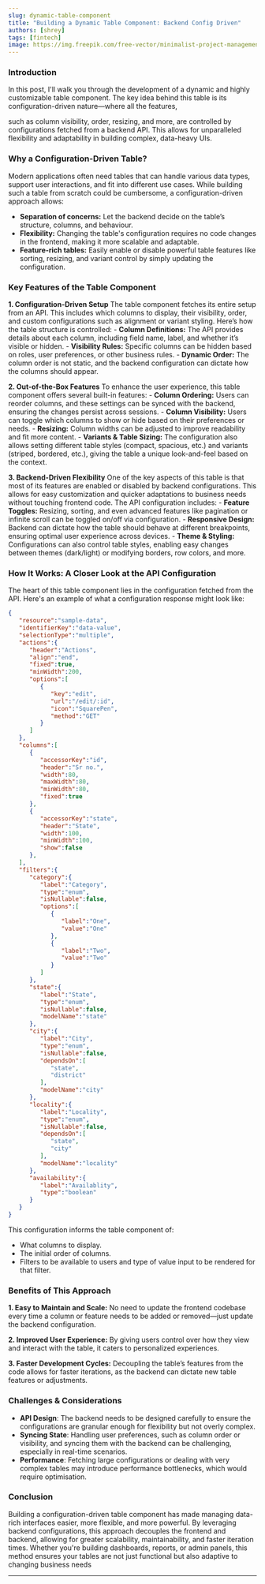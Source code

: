 ```yaml
---
slug: dynamic-table-component
title: "Building a Dynamic Table Component: Backend Config Driven"
authors: [shrey]
tags: [fintech]
image: https://img.freepik.com/free-vector/minimalist-project-management-daily-checklist_742173-5121.jpg
---
```



### **Introduction**

In this post, I'll walk you through the development of a dynamic and highly customizable table component. The key idea behind this table is its configuration-driven nature—where all the features, 
<!-- truncate -->

such as column visibility, order, resizing, and more, are controlled by configurations fetched from a backend API. This allows for unparalleled flexibility and adaptability in building complex, data-heavy UIs.

### **Why a Configuration-Driven Table?**

Modern applications often need tables that can handle various data types, support user interactions, and fit into different use cases. While building such a table from scratch could be cumbersome, a configuration-driven approach allows:

- **Separation of concerns:** Let the backend decide on the table’s structure, columns, and behaviour.
- **Flexibility:** Changing the table's configuration requires no code changes in the frontend, making it more scalable and adaptable.
- **Feature-rich tables:** Easily enable or disable powerful table features like sorting, resizing, and variant control by simply updating the configuration.

### **Key Features of the Table Component**

**1. Configuration-Driven Setup**
The table component fetches its entire setup from an API. This includes which columns to display, their visibility, order, and custom configurations such as alignment or variant styling. Here’s how the table structure is controlled:
    - **Column Definitions:** The API provides details about each column, including field name, label, and whether it’s visible or hidden.
    - **Visibility Rules:** Specific columns can be hidden based on roles, user preferences, or other business rules.
    - **Dynamic Order:** The column order is not static, and the backend configuration can dictate how the columns should appear.
 
**2. Out-of-the-Box Features**
To enhance the user experience, this table component offers several built-in features:
    - **Column Ordering:** Users can reorder columns, and these settings can be synced with the backend, ensuring the changes persist across sessions.
    - **Column Visibility:** Users can toggle which columns to show or hide based on their preferences or needs.
    - **Resizing:** Column widths can be adjusted to improve readability and fit more content.
    - **Variants & Table Sizing:** The configuration also allows setting different table styles (compact, spacious, etc.) and variants (striped, bordered, etc.), giving the table a unique look-and-feel based on the context.

**3. Backend-Driven Flexibility**
One of the key aspects of this table is that most of its features are enabled or disabled by backend configurations. This allows for easy customization and quicker adaptations to business needs without touching frontend code. The API configuration includes:
    - **Feature Toggles:** Resizing, sorting, and even advanced features like pagination or infinite scroll can be toggled on/off via configuration.
    - **Responsive Design:** Backend can dictate how the table should behave at different breakpoints, ensuring optimal user experience across devices.
    - **Theme & Styling:** Configurations can also control table styles, enabling easy changes between themes (dark/light) or modifying borders, row colors, and more.

### **How It Works: A Closer Look at the API Configuration**

The heart of this table component lies in the configuration fetched from the API. Here's an example of what a configuration response might look like:

```json
{
   "resource":"sample-data",
   "identifierKey":"data-value",
   "selectionType":"multiple",
   "actions":{
      "header":"Actions",
      "align":"end",
      "fixed":true,
      "minWidth":200,
      "options":[
         {
            "key":"edit",
            "url":"/edit/:id",
            "icon":"SquarePen",
            "method":"GET"
         }
      ]
   },
   "columns":[
      {
         "accessorKey":"id",
         "header":"Sr no.",
         "width":80,
         "maxWidth":80,
         "minWidth":80,
         "fixed":true
      },
      {
         "accessorKey":"state",
         "header":"State",
         "width":100,
         "minWidth":100,
         "show":false
      },
   ],
   "filters":{
      "category":{
         "label":"Category",
         "type":"enum",
         "isNullable":false,
         "options":[
            {
               "label":"One",
               "value":"One"
            },
            {
               "label":"Two",
               "value":"Two"
            }
         ]
      },
      "state":{
         "label":"State",
         "type":"enum",
         "isNullable":false,
         "modelName":"state"
      },
      "city":{
         "label":"City",
         "type":"enum",
         "isNullable":false,
         "dependsOn":[
            "state",
            "district"
         ],
         "modelName":"city"
      },
      "locality":{
         "label":"Locality",
         "type":"enum",
         "isNullable":false,
         "dependsOn":[
            "state",
            "city"
         ],
         "modelName":"locality"
      },
      "availability":{
         "label":"Availablity",
         "type":"boolean"
      }
   }
}
```

This configuration informs the table component of:

- What columns to display.
- The initial order of columns.
- Filters to be available to users and type of value input to be rendered for that filter.

### **Benefits of This Approach**

**1. Easy to Maintain and Scale:** No need to update the frontend codebase every time a column or feature needs to be added or removed—just update the backend configuration.

**2. Improved User Experience:** By giving users control over how they view and interact with the table, it caters to personalized experiences.

**3. Faster Development Cycles:** Decoupling the table’s features from the code allows for faster iterations, as the backend can dictate new table features or adjustments.

### **Challenges & Considerations**

- **API Design**: The backend needs to be designed carefully to ensure the configurations are granular enough for flexibility but not overly complex.
- **Syncing State**: Handling user preferences, such as column order or visibility, and syncing them with the backend can be challenging, especially in real-time scenarios.
- **Performance**: Fetching large configurations or dealing with very complex tables may introduce performance bottlenecks, which would require optimisation.


### **Conclusion**

Building a configuration-driven table component has made managing data-rich interfaces easier, more flexible, and more powerful. By leveraging backend configurations, this approach decouples the frontend and backend, allowing for greater scalability, maintainability, and faster iteration times. Whether you're building dashboards, reports, or admin panels, this method ensures your tables are not just functional but also adaptive to changing business needs

---